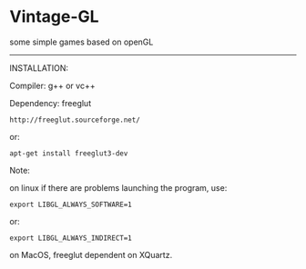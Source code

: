 # Vintage-GL
some simple games based on openGL

------------------------------------------
INSTALLATION:

Compiler: g++ or vc++

Dependency: freeglut

    http://freeglut.sourceforge.net/

or:

    apt-get install freeglut3-dev
    

Note:

  on linux if there are problems launching the program, use: 

    export LIBGL_ALWAYS_SOFTWARE=1
    
  or:
  
    export LIBGL_ALWAYS_INDIRECT=1
    
  on MacOS, freeglut dependent on XQuartz.
    
